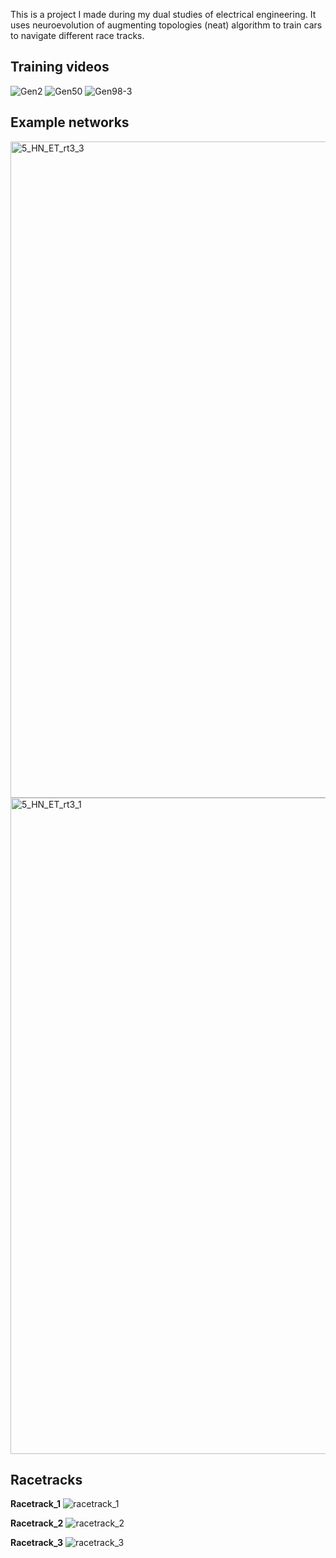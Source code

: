 This is a project I made during my dual studies of electrical engineering. It uses  neuroevolution of augmenting topologies (neat) algorithm to train cars to navigate different race tracks.

## Training videos

![Gen2](https://github.com/user-attachments/assets/41ca41f0-8018-4fa4-bfc7-92393e988d94)
![Gen50](https://github.com/user-attachments/assets/999a96d0-65a7-4dab-9641-82ad7645af6e)
![Gen98-3](https://github.com/user-attachments/assets/183d9e8f-d45e-4c0b-8e85-d5f92acb6fd0)


## Example networks
<img width="1050" alt="5_HN_ET_rt3_3" src="https://github.com/user-attachments/assets/8613a66f-928f-47eb-a65f-e7be14ff7a9b">
<img width="1050" alt="5_HN_ET_rt3_1" src="https://github.com/user-attachments/assets/5af9ba57-c68a-466f-a1cd-c056a3aaaa09">



## Racetracks
**Racetrack_1**
![racetrack_1](https://github.com/user-attachments/assets/f91b713a-ea44-4424-94e8-be2c11def935)

**Racetrack_2**
![racetrack_2](https://github.com/user-attachments/assets/3f1c78f5-d892-4fa0-a9d3-718565131123)

**Racetrack_3**
![racetrack_3](https://github.com/user-attachments/assets/71e084b8-6ace-4649-b44e-52eb7da1958d)
